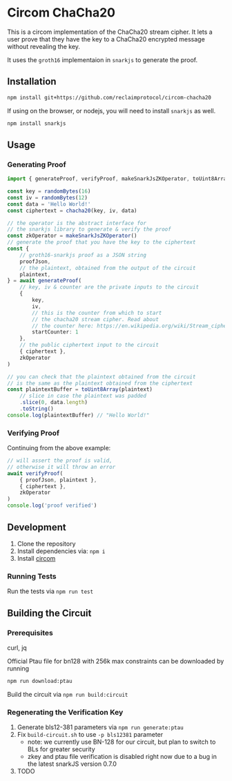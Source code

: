 # Circom ChaCha20

This is a circom implementation of the ChaCha20 stream cipher. It lets a user prove that they have the key to a ChaCha20 encrypted message without revealing the key.

It uses the `groth16` implementaion in `snarkjs` to generate the proof.

## Installation

```bash
npm install git+https://github.com/reclaimprotocol/circom-chacha20
```

If using on the browser, or nodejs, you will need to install `snarkjs` as well.

```bash
npm install snarkjs
```

## Usage

### Generating Proof

```ts
import { generateProof, verifyProof, makeSnarkJsZKOperator, toUint8Array } from '@reclaimprotocol/circom-chacha20'

const key = randomBytes(16)
const iv = randomBytes(12)
const data = 'Hello World!'
const ciphertext = chacha20(key, iv, data)

// the operator is the abstract interface for
// the snarkjs library to generate & verify the proof
const zkOperator = makeSnarkJsZKOperator()
// generate the proof that you have the key to the ciphertext
const {
	// groth16-snarkjs proof as a JSON string
	proofJson,
	// the plaintext, obtained from the output of the circuit
	plaintext,
} = await generateProof(
	// key, iv & counter are the private inputs to the circuit
	{
		key,
		iv,
		// this is the counter from which to start
		// the chacha20 stream cipher. Read about
		// the counter here: https://en.wikipedia.org/wiki/Stream_cipher
		startCounter: 1
	},
	// the public ciphertext input to the circuit
	{ ciphertext },
	zkOperator
)

// you can check that the plaintext obtained from the circuit
// is the same as the plaintext obtained from the ciphertext
const plaintextBuffer = toUint8Array(plaintext)
	// slice in case the plaintext was padded
	.slice(0, data.length)
	.toString()
console.log(plaintextBuffer) // "Hello World!"
```

### Verifying Proof

Continuing from the above example:

```ts
// will assert the proof is valid,
// otherwise it will throw an error
await verifyProof(
	{ proofJson, plaintext },
	{ ciphertext },
	zkOperator
)
console.log('proof verified')

```

## Development

1. Clone the repository
2. Install dependencies via: `npm i`
3. Install [circom](https://docs.circom.io/getting-started/installation/)

### Running Tests

Run the tests via `npm run test`

## Building the Circuit

### Prerequisites
curl, jq

Official Ptau file for bn128 with 256k max constraints can be downloaded by running
```bash
npm run download:ptau
```

Build the circuit via `npm run build:circuit`

### Regenerating the Verification Key

1. Generate bls12-381 parameters via `npm run generate:ptau`
2. Fix `build-circuit.sh` to use `-p bls12381` parameter
   - note: we currently use BN-128 for our circuit, but plan to switch to BLs for greater security
   - zkey and ptau file verification is disabled right now due to a bug in the latest snarkJS version 0.7.0
3. TODO